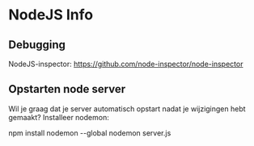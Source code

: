 # NodeJS Info

## Debugging

NodeJS-inspector: https://github.com/node-inspector/node-inspector

## Opstarten node server

Wil je graag dat je server automatisch opstart nadat je wijzigingen hebt gemaakt?
Installeer nodemon:

npm install nodemon --global
nodemon server.js
